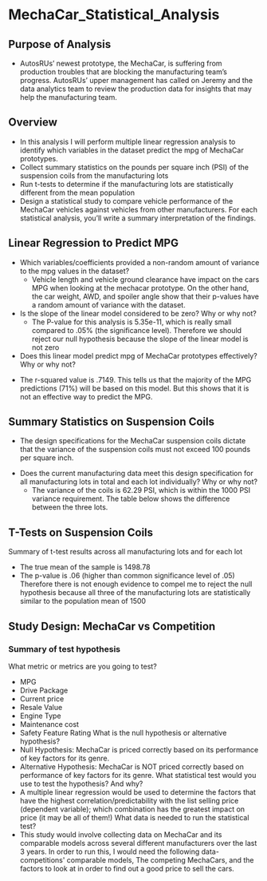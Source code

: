 # MechaCar_Statistical_Analysis
## Purpose of Analysis
- AutosRUs’ newest prototype, the MechaCar, is suffering from production troubles that are blocking the manufacturing team’s progress. AutosRUs’ upper management has called on Jeremy and the data analytics team to review the production data for insights that may help the manufacturing team.
## Overview
- In this analysis I will perform multiple linear regression analysis to identify which variables in the dataset predict the mpg of MechaCar prototypes.
- Collect summary statistics on the pounds per square inch (PSI) of the suspension coils from the manufacturing lots
- Run t-tests to determine if the manufacturing lots are statistically different from the mean population
- Design a statistical study to compare vehicle performance of the MechaCar vehicles against vehicles from other manufacturers. For each statistical analysis, you’ll write a summary interpretation of the findings.

## Linear Regression to Predict MPG
* Which variables/coefficients provided a non-random amount of variance to the mpg values in the dataset?
  - Vehicle length and vehicle ground clearance have impact on the cars MPG when looking at the mechacar prototype. On the other hand, the car weight, AWD, and spoiler angle show that their p-values have a random amount of variance with the dataset.
* Is the slope of the linear model considered to be zero? Why or why not?
  - The P-value for this analysis is 5.35e-11, which is really small compared to .05% (the significance level). Therefore we should reject our null hypothesis because the slope of the linear model is not zero
* Does this linear model predict mpg of MechaCar prototypes effectively? Why or why not?
 - The r-squared value is .7149. This tells us that the majority of the MPG predictions (71%) will be based on this model. But this shows that it is not an effective way to predict the MPG.

## Summary Statistics on Suspension Coils
* The design specifications for the MechaCar suspension coils dictate that the variance of the suspension coils must not exceed 100 pounds per square inch.

- Does the current manufacturing data meet this design specification for all manufacturing lots in total and each lot individually? Why or why not?
  - The variance of the coils is 62.29 PSI, which is within the 1000 PSI variance requirement. The table below shows the difference between the three lots. 

## T-Tests on Suspension Coils 
Summary of t-test results across all manufacturing lots and for each lot
- The true mean of the sample is 1498.78
- The p-value is .06 (higher than common significance level of .05)
Therefore there is not enough evidence to compel me to reject the null hypothesis because all three of the manufacturing lots are statistically similar to the population mean of 1500
## Study Design: MechaCar vs Competition
### Summary of test hypothesis
What metric or metrics are you going to test?
- MPG
- Drive Package
- Current price
- Resale Value
- Engine Type
- Maintenance cost
- Safety Feature Rating
What is the null hypothesis or alternative hypothesis?
- Null Hypothesis: MechaCar is priced correctly based on its performance of key factors for its genre.
- Alternative Hypothesis: MechaCar is NOT priced correctly based on performance of key factors for its genre.
What statistical test would you use to test the hypothesis? And why?
- A multiple linear regression would be used to determine the factors that have the highest correlation/predictability with the list selling price (dependent variable); which combination has the greatest impact on price (it may be all of them!)
What data is needed to run the statistical test?
- This study would involve collecting data on MechaCar and its comparable models across several different manufacturers over the last 3 years. In order to run this, I would need the following data- competitions' comparable models,
The competing MechaCars, and the factors to look at in order to find out a good price to sell the cars.
